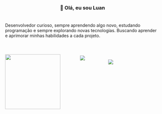 #

<h3 align="center">👋 Olá, eu sou Luan</h3>

#

Desenvolvedor curioso, sempre aprendendo algo novo, estudando programação e sempre explorando novas tecnologias. Buscando aprender e aprimorar minhas habilidades a cada projeto.

#

<br>
<div align="center"> 
<img align="center" src="https://github-readme-stats.vercel.app/api/top-langs/?username=LuanDevCodes&layout=donut&&langs_count=16&theme=chartreuse-dark"/>
</div>

<div align="center"> 
    <div style="display: inline_block; margin-top: -20px;">
<img align="left" alt="" height="180" alt="coding-time" src="novogif.gif">
    <br>
    <img align="center" href="https://skillicons.dev" img src="https://skillicons.dev/icons?i=js,html,css,c,cpp">
</div>

#

